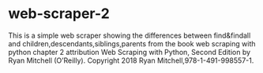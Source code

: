 # web-scraper-2
This is a simple web scraper showing the differences between find&findall and children,descendants,siblings,parents from the book web scraping with python chapter 2
attribution
Web Scraping with Python, Second Edition by Ryan Mitchell (O’Reilly). Copyright 2018 Ryan Mitchell,978-1-491-998557-1.
